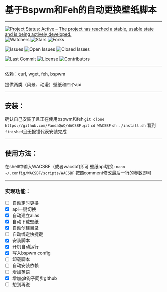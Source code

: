 # 基于Bspwm和Feh的自动更换壁纸脚本
---
[![Project Status: Active – The project has reached a stable, usable state and is being actively developed.](https://www.repostatus.org/badges/latest/active.svg)](https://git.pandaquq.tk/panda/WACSBF) ![Watchers](https://badgen.net/github/watchers/PandaQuQ/WACSBF) ![Stars](https://badgen.net/github/stars/PandaQuQ/WACSBF) ![Forks](https://badgen.net/github/forks/PandaQuQ/WACSBF)

![Issues](https://badgen.net/github/issues/PandaQuQ/WACSBF) ![Open Issues](https://badgen.net/github/open-issues/PandaQuQ/WACSBF)  ![Closed Issues](https://badgen.net/github/closed-issues/PandaQuQ/WACSBF) 

![Last Commit](https://badgen.net/github/last-commit/PandaQuQ/WACSBF) ![License](https://badgen.net/github/license/PandaQuQ/WACSBF) ![Contributors](https://badgen.net/github/contributors/PandaQuQ/WACSBF) 

---
依赖：curl, wget, feh, bspwm

提供两类（风景、动漫）壁纸和四个api

---
## 安装：
确认自己安装了且正在使用bspwm和feh
`git clone https://github.com/PandaQuQ/WACSBF.git`
`cd WACSBF`
`sh ./install.sh`
看到`finished`且无报错代表安装完成 

---
## 使用方法：
在shell中输入WACSBF（或者wacsbf)即可
壁纸api切换: `nano ~/.config/WACSBF/scripts/WACSBF`
按照comment修改最后一行的参数即可 

---
### 实现功能：

- [ ] 自动定时更换
- [x] api一键切换
- [x] 自动建立alias
- [x] 自动下载壁纸
- [x] 自动创建目录
- [ ] 自动绑定快捷键
- [x] 安装脚本
- [x] 开机自动运行
- [x] 写入bspwm config
- [ ] 卸载脚本
- [ ] 自动安装依赖
- [ ] 增加英语
- [x] 增加git钩子同步github
- [ ] 想到再说